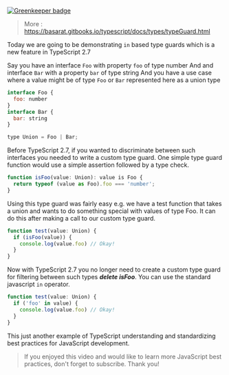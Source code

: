 
[![Greenkeeper badge](https://badges.greenkeeper.io/basarat/youtube-typescript-in.svg)](https://greenkeeper.io/)

> More : https://basarat.gitbooks.io/typescript/docs/types/typeGuard.html

Today we are going to be demonstrating `in` based type guards which is a new feature in TypeScript 2.7

Say you have an interface `Foo` with property `foo` of type number
And and interface `Bar` with a property `bar` of type string
And you have a use case where a value might be of type `Foo` or `Bar` represented here as a union type

```js
interface Foo {
  foo: number
}
interface Bar {
  bar: string
}

type Union = Foo | Bar;
```

Before TypeScript 2.7, if you wanted to discriminate between such interfaces you needed to write a custom type guard. One simple type guard function would use a simple assertion followed by a type check.

```js
function isFoo(value: Union): value is Foo {
  return typeof (value as Foo).foo === 'number';
}
```

Using this type guard was fairly easy e.g. we have a test function that takes a union and wants to do something special with values of type Foo.
It can do this after making a call to our custom type guard.

```js
function test(value: Union) {
  if (isFoo(value)) {
    console.log(value.foo) // Okay!
  }
}
```
Now with TypeScript 2.7 you no longer need to create a custom type guard for filtering between such types ***delete isFoo***. You can use the standard javascript `in` operator.

```js
function test(value: Union) {
  if ('foo' in value) {
    console.log(value.foo) // Okay!
  }
}
```

This just another example of TypeScript understanding and standardizing best practices for JavaScript development.

> If you enjoyed this video and would like to learn more JavaScript best practices, don't forget to subscribe. Thank you!

